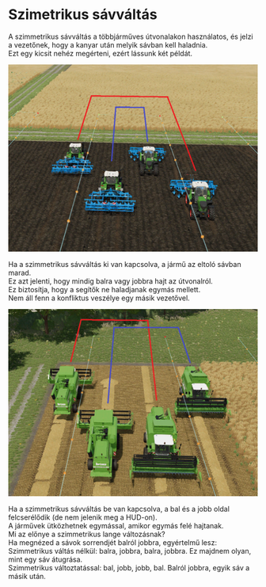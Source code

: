 # Szimetrikus sávváltás

  
A szimmetrikus sávváltás a többjárműves útvonalakon használatos, és jelzi a vezetőnek, hogy a kanyar után melyik sávban kell haladnia.  
Ezt egy kicsit nehéz megérteni, ezért lássunk két példát.  


![Image](../assets/images/regularchange_0_0_1020_765.png)

  
Ha a szimmetrikus sávváltás ki van kapcsolva, a jármű az eltoló sávban marad.  
Ez azt jelenti, hogy mindig balra vagy jobbra hajt az útvonalról.  
Ez biztosítja, hogy a segítők ne haladjanak egymás mellett.  
Nem áll fenn a konfliktus veszélye egy másik vezetővel.  


![Image](../assets/images/symetricchange_0_0_1020_765.png)

  
Ha a szimmetrikus sávváltás be van kapcsolva, a bal és a jobb oldal felcserélődik (de nem jelenik meg a HUD-on).  
A járművek ütközhetnek egymással, amikor egymás felé hajtanak.  
Mi az előnye a szimmetrikus lange változásnak?  
Ha megnézed a sávok sorrendjét balról jobbra, egyértelmű lesz:  
Szimmetrikus váltás nélkül: balra, jobbra, balra, jobbra. Ez majdnem olyan, mint egy sáv átugrása.  
Szimmetrikus változtatással: bal, jobb, jobb, bal. Balról jobbra, egyik sáv a másik után.  


